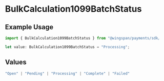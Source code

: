 # BulkCalculation1099BatchStatus

## Example Usage

```typescript
import { BulkCalculation1099BatchStatus } from "@wingspan/payments/sdk/models/shared";

let value: BulkCalculation1099BatchStatus = "Processing";
```

## Values

```typescript
"Open" | "Pending" | "Processing" | "Complete" | "Failed"
```